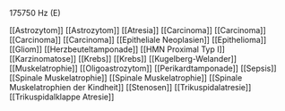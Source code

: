 175750 Hz (E)

[[Astrozytom]]
[[Astrozytom]]
[[Atresia]]
[[Carcinoma]]
[[Carcinoma]]
[[Carcinoma]]
[[Carcinoma]]
[[Epitheliale Neoplasien]]
[[Epithelioma]]
[[Gliom]]
[[Herzbeuteltamponade]]
[[HMN Proximal Typ I]]
[[Karzinomatose]]
[[Krebs]]
[[Krebs]]
[[Kugelberg-Welander]]
[[Muskelatrophie]]
[[Oligoastrozytom]]
[[Perikardtamponade]]
[[Sepsis]]
[[Spinale Muskelatrophie]]
[[Spinale Muskelatrophie]]
[[Spinale Muskelatrophien der Kindheit]]
[[Stenosen]]
[[Trikuspidalatresie]]
[[Trikuspidalklappe Atresie]]